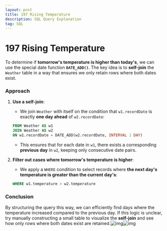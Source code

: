 ```yaml
---
layout: post
title: 197 Rising Temperature
description: SQL Query Explanation
tag: SQL
---
```


# 197 Rising Temperature

To determine if **tomorrow's temperature is higher than today's**, we can use the special date function **`DATE_ADD()`**. The key idea is to **self-join** the `Weather` table in a way that ensures we only retain rows where both dates exist.

### **Approach**
1. **Use a self-join**:
   - We join `Weather` with itself on the condition that `w1.recordDate` is exactly **one day ahead** of `w2.recordDate`:

   ```sql
   FROM Weather AS w1
   JOIN Weather AS w2
   ON w1.recordDate = DATE_ADD(w2.recordDate, INTERVAL 1 DAY)
   ```
   - This ensures that for each date in `w1`, there exists a corresponding **previous day** in `w2`, keeping only consecutive date pairs.

2. **Filter out cases where tomorrow's temperature is higher**:
   - We apply a `WHERE` condition to select records where **the next day's temperature is greater than the current day's**:

   ```sql
   WHERE w1.temperature > w2.temperature
   ```

### **Conclusion**
By structuring the query this way, we can efficiently find days where the temperature increased compared to the previous day. If this logic is unclear, try manually constructing a small table to visualize the **self-join** and see how only rows where both dates exist are retained.![img](https://api2.mubu.com/v3/document_image/30352914_c2bd1658-01b4-4f8a-9b65-15a77d848632.png)![img](https://api2.mubu.com/v3/document_image/30352914_302f8a41-155d-4412-e4cd-e680aedf8fe3.png)
